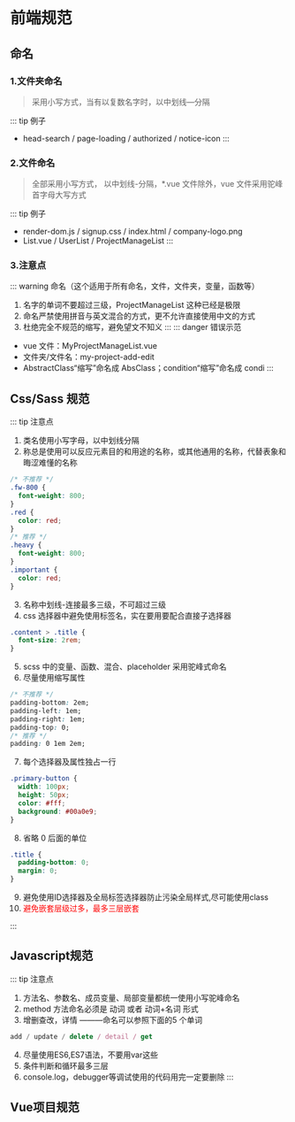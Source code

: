 # 前端规范

## 命名

### 1.文件夹命名

> 采用小写方式，当有以复数名字时，以中划线—分隔

::: tip 例子

- head-search / page-loading / authorized / notice-icon
  :::

### 2.文件命名

> 全部采用小写方式， 以中划线-分隔，\*.vue 文件除外，vue 文件采用驼峰首字母大写方式

::: tip 例子

- render-dom.js / signup.css / index.html / company-logo.png
- List.vue / UserList / ProjectManageList
  :::

### 3.注意点

::: warning 命名（这个适用于所有命名，文件，文件夹，变量，函数等）

1. 名字的单词不要超过三级，ProjectManageList 这种已经是极限
2. 命名严禁使用拼音与英文混合的方式，更不允许直接使用中文的方式
3. 杜绝完全不规范的缩写，避免望文不知义
   :::
   ::: danger 错误示范

- vue 文件：MyProjectManageList.vue
- 文件夹/文件名：my-project-add-edit
- AbstractClass“缩写”命名成 AbsClass；condition“缩写”命名成 condi
  :::

## Css/Sass 规范

::: tip 注意点

1. 类名使用小写字母，以中划线分隔
2. 称总是使用可以反应元素目的和用途的名称，或其他通用的名称，代替表象和晦涩难懂的名称

```css
/* 不推荐 */
.fw-800 {
  font-weight: 800;
}
.red {
  color: red;
}
/* 推荐 */
.heavy {
  font-weight: 800;
}
.important {
  color: red;
}
```

3. 名称中划线-连接最多三级，不可超过三级
4. css 选择器中避免使用标签名，实在要用要配合直接子选择器

```css
.content > .title {
  font-size: 2rem;
}
```

5. scss 中的变量、函数、混合、placeholder 采用驼峰式命名
6. 尽量使用缩写属性

```css
/* 不推荐 */
padding-bottom: 2em;
padding-left: 1em;
padding-right: 1em;
padding-top: 0;
/* 推荐 */
padding: 0 1em 2em;
```

7. 每个选择器及属性独占一行

```css
.primary-button {
  width: 100px;
  height: 50px;
  color: #fff;
  background: #00a0e9;
}
```

8. 省略 0 后面的单位

```css
.title {
  padding-bottom: 0;
  margin: 0;
}
```

9. 避免使用ID选择器及全局标签选择器防止污染全局样式,尽可能使用class
10.  <font color=red>避免嵌套层级过多，最多三层嵌套</font>

:::

## Javascript规范

::: tip 注意点
1. 方法名、参数名、成员变量、局部变量都统一使用小写驼峰命名
2. method 方法命名必须是 动词 或者 动词+名词 形式
3. 增删查改，详情 ———命名可以参照下面的5 个单词
``` js
add / update / delete / detail / get
```
4. 尽量使用ES6,ES7语法，不要用var这些
5. 条件判断和循环最多三层
6. console.log，debugger等调试使用的代码用完一定要删除
:::

## Vue项目规范